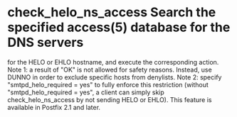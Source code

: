 # check_helo_ns_access  Search the specified access(5) database for the DNS servers
for the HELO or EHLO hostname, and execute the corresponding action.
Note 1: a result of "OK" is not allowed for safety reasons. Instead,
use DUNNO in order to exclude specific hosts from denylists.  Note
2: specify "smtpd_helo_required = yes" to fully enforce this
restriction (without "smtpd_helo_required = yes", a client can
simply skip check_helo_ns_access by not sending HELO or EHLO). This
feature is available in Postfix 2.1 and later.
